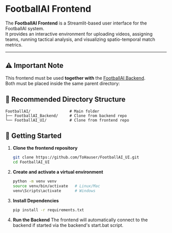 # FootballAI Frontend

The **FootballAI Frontend** is a Streamlit-based user interface for the FootballAI system.  
It provides an interactive environment for uploading videos, assigning teams, running tactical analysis, and visualizing spatio-temporal match metrics.

---

## ⚠️ Important Note

This frontend must be used **together with** the [FootballAI Backend](https://github.com/Cykalele/FootballAI_Backend).  
Both must be placed inside the same parent directory:

## 📂 Recommended Directory Structure

```plaintext
FootballAI/                 # Main folder
├── FootballAI_Backend/     # Clone from backend repo
└── FootballAI_UI/          # Clone from frontend repo
```

## 🚀 Getting Started

1. **Clone the frontend repository**
   ```bash
   git clone https://github.com/ToHauser/FootballAI_UI.git
   cd FootballAI_UI
    ```
2. **Create and activate a virtual environment**
    ```bash
    python -m venv venv
    source venv/bin/activate   # Linux/Mac
    venv\Scripts\activate      # Windows
    ```

3. **Install Dependencies**
    ```bash
    pip install -r requirements.txt
    ```
4. **Run the Backend**
    The frontend will automatically connect to the backend if started via the backend's start.bat script.
